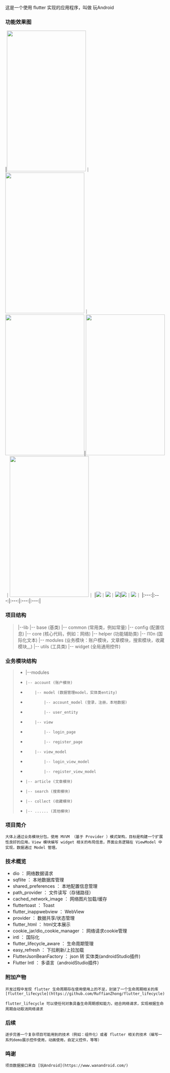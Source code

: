 
这是一个使用 flutter 实现的应用程序，叫做 玩Android 

### 功能效果图
|<img src="assets/screenshot/home.png" width="248px" height="441px"/>｜<img src="/assets/screenshot/project.png" width="248px" height="441px"/>｜<img src="assets/screenshot/book.png" width="248px" height="441px"/>|<img src="assets/screenshot/knowledge.png" width="248px" height="441px"/>｜<img src="assets/screenshot/me.png" width="248px" height="441px"/>｜
|![](assets/screenshot/search.png)｜![](assets/screenshot/article_details.png)｜![](assets/screenshot/book_details.png)|![](assets/screenshot/login.png)｜![](assets/screenshot/register.png)｜
|:---:|:---:|:---:|:---:|:---:|


### 项目结构
>|--lib
    |-- base (基类)
    |-- common (常用类，例如常量)
    |-- config (配置信息)
    |-- core (核心代码，例如：网络)
    |-- helper (功能辅助类)
    |-- I10n (国际化文本)
    |-- modules (业务模块：账户模块，文章模块，搜索模块，收藏模块,,,)
    |-- utils (工具类)
    |-- widget (全局通用控件)


### 业务模块结构
>- |--modules
>-     |-- account (账户模块)
>-         |-- model (数据管理model，实体类entity)
>-             |-- account_model (登录，注册，本地数据)
>-             |-- user_entity 
>-         |-- view 
>-             |-- login_page 
>-             |-- register_page
>-         |-- view_model
>-             |-- login_view_model 
>-             |-- register_view_model 
>-     |-- article (文章模块)
>-     |-- search (搜索模块)
>-     |-- collect (收藏模块)
>-     |-- ...... (其他模块)

### 项目简介
    大体上通过业务模块分包，使用 MVVM （基于 Provider ）模式架构，目标是构建一个扩展性良好的应用，View 模块编写 widget 相关的布局信息，界面业务逻辑在 ViewModel 中实现，数据通过 Model 管理。

### 技术概览
- dio ： 网络数据请求
- sqflite ： 本地数据库管理
- shared_preferences ： 本地配置信息管理
- path_provider ： 文件读写（存储路径）
- cached_network_image ： 网络图片加载/缓存
- fluttertoast ： Toast
- flutter_inappwebview ： WebView
- provider ： 数据共享/状态管理
- flutter_html ： html文本展示
- cookie_jar/dio_cookie_manager ： 网络请求cookie管理
- intl ： 国际化
- flutter_lifecycle_aware ： 生命周期管理
- easy_refresh ： 下拉刷新/上拉加载
- FlutterJsonBeanFactory ： json 转 实体类(androidStudio插件)
- Flutter Intl ： 多语言（androidStudio插件）


### 附加产物
    开发过程中发现 flutter 生命周期存在使用使用上的不足，封装了一个生命周期相关的库 [flutter_lifecycle](https://github.com/RuffianZhong/flutter_lifecycle)

    flutter_lifecycle 可以使任何对象具备生命周期感知能力，结合网络请求，实现根据生命周期自动取消网络请求


### 后续
    逐步完善一个复杂项目可能用到的技术（例如：组件化）或者 flutter 相关的技术（编写一系列demo展示控件使用，动画使用，自定义控件，等等）


### 鸣谢
    项目数据接口来自 [玩Android](https://www.wanandroid.com/) 


